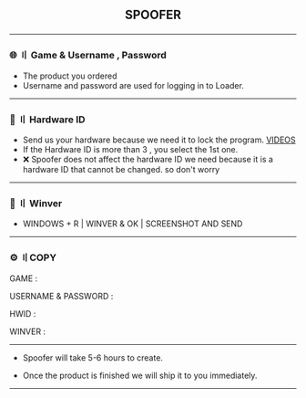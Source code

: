 <h2 align="center">

SPOOFER


---

### 🌐 〢 Game & Username , Password

- The product you ordered
- Username and password are used for logging in to Loader.
---


### 🔎 〢 Hardware ID 

- Send us your hardware because we need it to lock the program. [VIDEOS](https://youtu.be/WjtAUCDMihQ)
- If the Hardware ID is more than 3 , you select the 1st one.
- ❌ Spoofer does not affect the hardware ID we need because it is a hardware ID that cannot be changed. so don't worry 
---

### 📁 〢 Winver

- WINDOWS + R | WINVER & OK | SCREENSHOT AND SEND 

---

### ⚙ 〢COPY 

GAME : 

USERNAME & PASSWORD : 

HWID : 

WINVER : 

---

- Spoofer will take 5-6 hours to create. 
  
- Once the product is finished we will ship it to you immediately.
  
 ---
  
